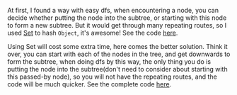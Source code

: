 At first, I found a way with easy dfs, when encountering a node, you can decide whether putting the node into the subtree, or starting with this node to form a new subtree. But it would get through many repeating routes, so I used [Set](https://developer.mozilla.org/zh-CN/docs/Web/JavaScript/Reference/Global_Objects/Set) to hash `Object`, it's awesome! See the code [here](https://github.com/hanzichi/leetcode/blob/master/Algorithms/Path%20Sum%20III/path-sum-iii.js).

Using Set will cost some extra time, here comes the better solution. Think it over, you can start with each of the nodes in the tree, and get downwards to form the subtree, when doing dfs by this way, the only thing you do is putting the node into the subtree(don't need to consider about starting with this passed-by node), so you will not have the repeating routes, and the code will be much quicker. See the complete code [here](https://github.com/hanzichi/leetcode/blob/master/Algorithms/Path%20Sum%20III/better-solution.js).